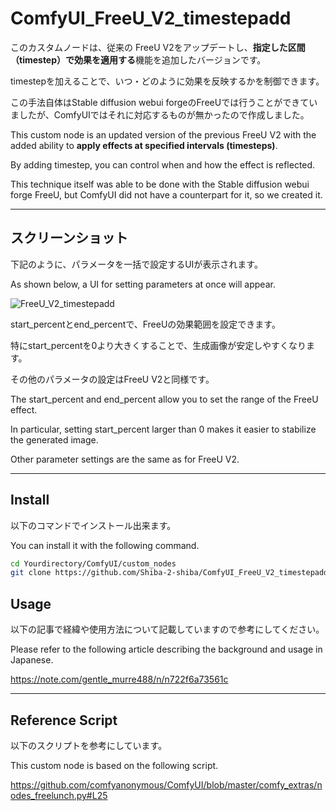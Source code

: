 # ComfyUI_FreeU_V2_timestepadd

このカスタムノードは、従来の FreeU V2をアップデートし、**指定した区間（timestep）で効果を適用する**機能を追加したバージョンです。  


timestepを加えることで、いつ・どのように効果を反映するかを制御できます。


この手法自体はStable diffusion webui forgeのFreeUでは行うことができていましたが、ComfyUIではそれに対応するものが無かったので作成しました。


This custom node is an updated version of the previous FreeU V2 with the added ability to **apply effects at specified intervals (timesteps)**. 


By adding timestep, you can control when and how the effect is reflected. 


This technique itself was able to be done with the Stable diffusion webui forge FreeU, but ComfyUI did not have a counterpart for it, so we created it.

---
## スクリーンショット

下記のように、パラメータを一括で設定するUIが表示されます。

As shown below, a UI for setting parameters at once will appear.

![FreeU_V2_timestepadd](https://github.com/Shiba-2-shiba/ComfyUI_FreeU/blob/main/img1.png)

start_percentとend_percentで、FreeUの効果範囲を設定できます。

特にstart_percentを0より大きくすることで、生成画像が安定しやすくなります。

その他のパラメータの設定はFreeU V2と同様です。

The start_percent and end_percent allow you to set the range of the FreeU effect.

In particular, setting start_percent larger than 0 makes it easier to stabilize the generated image.

Other parameter settings are the same as for FreeU V2.

---
## Install


以下のコマンドでインストール出来ます。

You can install it with the following command.


```bash
cd Yourdirectory/ComfyUI/custom_nodes
git clone https://github.com/Shiba-2-shiba/ComfyUI_FreeU_V2_timestepadd.git

```

## Usage
以下の記事で経緯や使用方法について記載していますので参考にしてください。

Please refer to the following article describing the background and usage in Japanese.


https://note.com/gentle_murre488/n/n722f6a73561c

---
## Reference Script
以下のスクリプトを参考にしています。

This custom node is based on the following script.

https://github.com/comfyanonymous/ComfyUI/blob/master/comfy_extras/nodes_freelunch.py#L25
